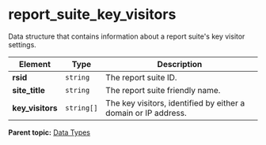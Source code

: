 # report_suite_key_visitors

Data structure that contains information about a report suite's key visitor settings.

|Element|Type|Description|
|-------|----|-----------|
|**rsid** |`string` | The report suite ID. |
|**site_title** |`string` | The report suite friendly name. |
|**key_visitors** |`string[]` | The key visitors, identified by either a domain or IP address. |

**Parent topic:** [Data Types](../data_types/c_datatypes.md)

